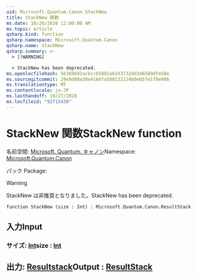 ```yaml
---
uid: Microsoft.Quantum.Canon.StackNew
title: StackNew 関数
ms.date: 10/26/2020 12:00:00 AM
ms.topic: article
qsharp.kind: function
qsharp.namespace: Microsoft.Quantum.Canon
qsharp.name: StackNew
qsharp.summary: >-
  > [!WARNING]

  > StackNew has been deprecated.
ms.openlocfilehash: 56369682acbccb5801a62d3732dd346589dfe58e
ms.sourcegitcommit: 29e0d88a30e4166fa580132124b0eb57e1f0e986
ms.translationtype: MT
ms.contentlocale: ja-JP
ms.lasthandoff: 10/27/2020
ms.locfileid: "92715430"
---
```

# <a name="stacknew-function"></a><span data-ttu-id="395e9-102">StackNew 関数</span><span class="sxs-lookup"><span data-stu-id="395e9-102">StackNew function</span></span>

<span data-ttu-id="395e9-103">名前空間: [Microsoft. Quantum. キャノン](xref:Microsoft.Quantum.Canon)</span><span class="sxs-lookup"><span data-stu-id="395e9-103">Namespace: [Microsoft.Quantum.Canon](xref:Microsoft.Quantum.Canon)</span></span>

<span data-ttu-id="395e9-104">パック [](https://nuget.org/packages/)</span><span class="sxs-lookup"><span data-stu-id="395e9-104">Package: [](https://nuget.org/packages/)</span></span>


> [!WARNING]
> <span data-ttu-id="395e9-105">StackNew は非推奨となりました。</span><span class="sxs-lookup"><span data-stu-id="395e9-105">StackNew has been deprecated.</span></span>



```qsharp
function StackNew (size : Int) : Microsoft.Quantum.Canon.ResultStack
```


## <a name="input"></a><span data-ttu-id="395e9-106">入力</span><span class="sxs-lookup"><span data-stu-id="395e9-106">Input</span></span>

### <a name="size--int"></a><span data-ttu-id="395e9-107">サイズ: [Int](xref:microsoft.quantum.lang-ref.int)</span><span class="sxs-lookup"><span data-stu-id="395e9-107">size : [Int](xref:microsoft.quantum.lang-ref.int)</span></span>





## <a name="output--resultstack"></a><span data-ttu-id="395e9-108">出力: [Resultstack](xref:Microsoft.Quantum.Canon.ResultStack)</span><span class="sxs-lookup"><span data-stu-id="395e9-108">Output : [ResultStack](xref:Microsoft.Quantum.Canon.ResultStack)</span></span>

